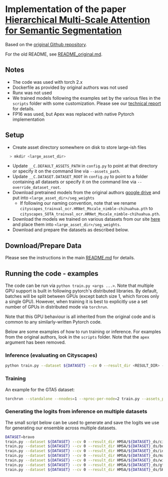 # Implementation of the paper  [Hierarchical Multi-Scale Attention for Semantic Segmentation](https://arxiv.org/abs/2005.10821)
Based on the [original Github repository](https://github.com/NVIDIA/semantic-segmentation).

For the old README, see [README_original.md](README_original.md).

## Notes

* The code was used with torch 2.x
* Dockerfile as provided by original authors was not used
* Runx was not used
* We trained models following the examples set by the various files in the `scripts` folder with some customization. Please see our [technical report](https://papers.cim.mcgill.ca/book/8) for details.
* FP16 was used, but Apex was replaced with native Pytorch implementation

## Setup

* Create asset directory somewhere on disk to store large-ish files
```bash
  > mkdir <large_asset_dir>
```
* Update `__C.DEFAULT_ASSETS_PATH` in `config.py` to point at that directory or specify it on the command line via `--assets_path`.
* Update `__C.DATASET.DATASET_ROOT` in `config.py` to point to a folder containing all datasets or specify it on the command line via `--override_dataset_root`.
* Download pretrained models from the original authors [google drive](https://drive.google.com/open?id=1fs-uLzXvmsISbS635eRZCc5uzQdBIZ_U) and put into `<large_asset_dir>/seg_weights`
  * If following our naming convention, note that we rename `cityscapes_trainval_ocr.HRNet_Mscale_nimble-chihuahua.pth` to `cityscapes_SOTA_trainval_ocr.HRNet_Mscale_nimble-chihuahua.pth`.
* Download the models we trained on various datasets from our site [here](https://library.cim.mcgill.ca/data/models/bravo_ensemble_models/) and place them into `<large_asset_dir>/seg_weights`.
* Download and prepare the datasets as described below.

## Download/Prepare Data

Please see the instructions in the main [README.md](../../README.md) for details.

## Running the code - examples

The code can be run via `python train.py <args ...>`. Note that multiple GPU support is built in following pytorch's distributed libraries. By default, batches will be split between GPUs (except batch size 1, which forces only a single GPU).  However, when training it is best to explicitly use a set number of GPUs in distributed mode via `torchrun`.

Note that this GPU behaviour is all inherited from the original code and is common to any similarly-written Pytorch code.

Below are some examples of how to run training or inference. For examples from the original authors, look in the `scripts` folder. Note that the `apex` argument has been removed.
### Inference (evaluating on Cityscapes)
```bash
python train.py --dataset ${DATASET} --cv 0 --result_dir <RESULT_DIR> --fp16 --bs_val 1 --arch ocrnet.HRNet_Mscale --n_scales "0.5,1.0,2.0" --eval val  --snapshot ASSETS_PATH/seg_weights/cityscapes_SOTA_trainval_ocr.HRNet_Mscale_nimble-chihuahua.pth
```
### Training
An example for the GTA5 dataset:
```bash
torchrun --standalone --nnodes=1 --nproc-per-node=2 train.py --assets_path <ASSETS_PATH> --override_dataset_root <DATASET_ROOT> --dataset gta5 --cv 0 --syncbn --distributed --result_dir <RESULT_DIR> --crop_size "1052,1914" --fp16 --bs_trn 3 --bs_val 3 --poly_exp 2 --lr 1e-2 --supervised_mscale_loss_wt 0.05 --max_epoch 175 --arch ocrnet.HRNet_Mscale --n_scales "0.5,1.0,2.0" --rmi_loss --class_uniform_tile 1024 --snapshot ASSETS_PATH/seg_weights/mapillary_ocrnet.HRNet_Mscale_fast-rattlesnake.pth
```

### Generating the logits from inference on multiple datasets
The small script below can be used to generate and save the logits we use for generating our ensemble across multiple datasets. 
```bash
DATASET=bravo
train.py --dataset ${DATASET} --cv 0 --result_dir HMSA/${DATASET}_ds/cityscapes_sota_model/ --fp16 --bs_val 1 --arch ocrnet.HRNet_Mscale --n_scales "0.5,1.0,2.0" --eval val --dump_logits --snapshot ASSETS_PATH/seg_weights/cityscapes_SOTA_trainval_ocr.HRNet_Mscale_nimble-chihuahua.pth
train.py --dataset ${DATASET} --cv 0 --result_dir HMSA/${DATASET}_ds/bdd100k_from_mapillary_model/ --fp16 --bs_val 1 --arch ocrnet.HRNet_Mscale --n_scales "0.5,1.0,2.0" --eval val --dump_logits --snapshot ASSETS_PATH/seg_weights/bdd100k_from_mapillary_industrious-chicken-ep125.pth
train.py --dataset ${DATASET} --cv 0 --result_dir HMSA/${DATASET}_ds/idd_fromcityscapes_model/ --fp16 --bs_val 1 --arch ocrnet.HRNet_Mscale --n_scales "0.5,1.0,2.0" --eval val --dump_logits --snapshot ASSETS_PATH/seg_weights/idd_fromcityscapes_outstanding-turtle_ep118.pth
train.py --dataset ${DATASET} --cv 0 --result_dir HMSA/${DATASET}_ds/mapillary_model/ --fp16 --bs_val 1 --arch ocrnet.HRNet_Mscale --n_scales "0.5,1.0,2.0" --eval val --dump_logits --snapshot ASSETS_PATH/seg_weights/mapillary_pretrain_from_mapillary_ocrnet.HRNet_Mscale_fast-rattlesnake_best_checkpoint_ep13.pth
train.py --dataset ${DATASET} --cv 0 --result_dir HMSA/${DATASET}_ds/wilddash_model/ --fp16 --bs_val 1 --arch ocrnet.HRNet_Mscale --n_scales "0.5,1.0,2.0" --eval val --dump_logits --snapshot ASSETS_PATH/seg_weights/wilddash_fromcityscapes_nimble-chihuahua_ep115.pth
train.py --dataset ${DATASET} --cv 0 --result_dir HMSA/${DATASET}_ds/gta5_model/ --fp16 --bs_val 1 --arch ocrnet.HRNet_Mscale --n_scales "0.5,1.0,2.0" --eval val --dump_logits --snapshot ASSETS_PATH/seg_weights/gta5_frommapillary-ep170.pth
train.py --dataset ${DATASET} --cv 0 --result_dir HMSA/${DATASET}_ds/SHIFT_model/ --fp16 --bs_val 1 --arch ocrnet.HRNet_Mscale --n_scales "0.5,1.0,2.0" --eval val --dump_logits --snapshot ASSETS_PATH/seg_weights/shift_frommapillary_ep17.pth
```